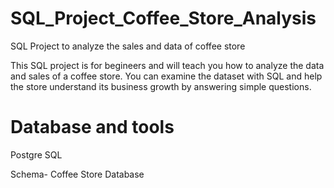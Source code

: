 # SQL_Project_Coffee_Store_Analysis
SQL Project to analyze the sales and data of coffee store

This SQL project is for begineers and will teach you how to analyze the data and sales of a coffee store. You can examine the dataset with SQL and help the store understand its business growth by answering simple questions.

# Database and tools
Postgre SQL

Schema- Coffee Store Database
